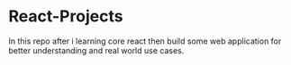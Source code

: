 # React-Projects
In this repo after i learning core react then build some web application for better understanding and real world use cases. 

